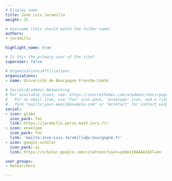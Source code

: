 ```yaml
---
# Display name
title: José Luis Jaramillo
weight: 25

# Username (this should match the folder name)
authors:
- jaramillo

highlight_name: true

# Is this the primary user of the site?
superuser: false

# Organizations/Affiliations
organizations:
- name: Université de Bourgogne Franche-Comté
  
# Social/Academic Networking
# For available icons, see: https://sourcethemes.com/academic/docs/page-builder/#icons
#   For an email link, use "fas" icon pack, "envelope" icon, and a link in the
#   form "mailto:your-email@example.com" or "#contact" for contact widget.
social:
- icon: globe
  icon_pack: fas
  link: https://jaramillo.perso.math.cnrs.fr/
- icon: envelope
  icon_pack: fas
  link: 'mailto:Jose-Luis.Jaramillo@u-bourgogne.fr'
- icon: google-scholar
  icon_pack: ai
  link: https://scholar.google.com/citations?user=ykQm1I0AAAAJ&hl=en

user_groups:
- Researchers

---
```

